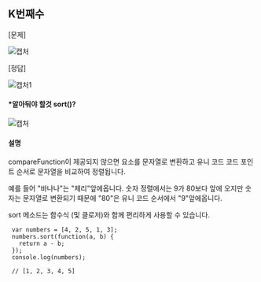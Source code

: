 ## K번째수

[문제]

![캡처](https://user-images.githubusercontent.com/85468215/129233473-f02ef308-1b11-44b1-8854-8363a95d9302.PNG)

[정답]

![캡처1](https://user-images.githubusercontent.com/85468215/129233529-80c52940-07c5-42b2-b9fd-b5c23350a67b.PNG)

#### *알아둬야 할것 sort()?

![캡처](https://user-images.githubusercontent.com/85468215/129238196-3db60103-e8cc-4962-a73e-44ce80d0ea46.PNG)

#### 설명

compareFunction이 제공되지 않으면 요소를 문자열로 변환하고 유니 코드 코드 포인트 순서로 문자열을 비교하여 정렬됩니다. 

예를 들어 "바나나"는 "체리"앞에옵니다. 숫자 정렬에서는 9가 80보다 앞에 오지만 숫자는 문자열로 변환되기 때문에 "80"은 유니 코드 순서에서 "9"앞에옵니다.

sort 메소드는 함수식 (및 클로저)와 함께 편리하게 사용할 수 있습니다.

     var numbers = [4, 2, 5, 1, 3];
     numbers.sort(function(a, b) {
       return a - b;
     });
     console.log(numbers);

     // [1, 2, 3, 4, 5]
